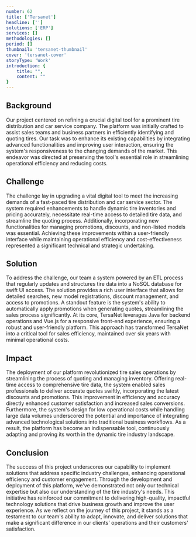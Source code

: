 ```yaml
---
number: 62
title: ['Tersanet']
headline: ['']
solutions: ['ERP']
services: []
methodologies: []
period: []
thumbnail: 'tersanet-thumbnail'
cover: 'tersanet-cover'
storyType: 'Work'
introduction: {
    title: "",
    content: ""
}
---
```


## Background

Our project centered on refining a crucial digital tool for a prominent tire distribution and car service company. The platform was initially crafted to assist sales teams and business partners in efficiently identifying and quoting tires. Our task was to enhance its existing capabilities by integrating advanced functionalities and improving user interaction, ensuring the system's responsiveness to the changing demands of the market. This endeavor was directed at preserving the tool's essential role in streamlining operational efficiency and reducing costs.

## Challenge

The challenge lay in upgrading a vital digital tool to meet the increasing demands of a fast-paced tire distribution and car service sector. The system required enhancements to handle dynamic tire inventories and pricing accurately, necessitate real-time access to detailed tire data, and streamline the quoting process. Additionally, incorporating new functionalities for managing promotions, discounts, and non-listed models was essential. Achieving these improvements within a user-friendly interface while maintaining operational efficiency and cost-effectiveness represented a significant technical and strategic undertaking.


## Solution

To address the challenge, our team a system powered by an ETL process that regularly updates and structures tire data into a NoSQL database for swift UI access. The solution provides a rich user interface that allows for detailed searches, new model registrations, discount management, and access to promotions. A standout feature is the system's ability to automatically apply promotions when generating quotes, streamlining the sales process significantly. At its core, TersaNet leverages Java for backend operations and Vue.js for a responsive front-end experience, ensuring a robust and user-friendly platform. This approach has transformed TersaNet into a critical tool for sales efficiency, maintained over six years with minimal operational costs.

## Impact

The deployment of our platform revolutionized tire sales operations by streamlining the process of quoting and managing inventory. Offering real-time access to comprehensive tire data, the system enabled sales professionals to deliver accurate quotes swiftly, incorporating the latest discounts and promotions. This improvement in efficiency and accuracy directly enhanced customer satisfaction and increased sales conversions. Furthermore, the system's design for low operational costs while handling large data volumes underscored the potential and importance of integrating advanced technological solutions into traditional business workflows. As a result, the platform has become an indispensable tool, continuously adapting and proving its worth in the dynamic tire industry landscape.

## Conclusion

The success of this project underscores our capability to implement solutions that address specific industry challenges, enhancing operational efficiency and customer engagement. Through the development and deployment of this platform, we've demonstrated not only our technical expertise but also our understanding of the tire industry's needs. This initiative has reinforced our commitment to delivering high-quality, impactful technology solutions that drive business growth and improve the user experience. As we reflect on the journey of this project, it stands as a testament to our team's ability to adapt, innovate, and deliver solutions that make a significant difference in our clients' operations and their customers' satisfaction.